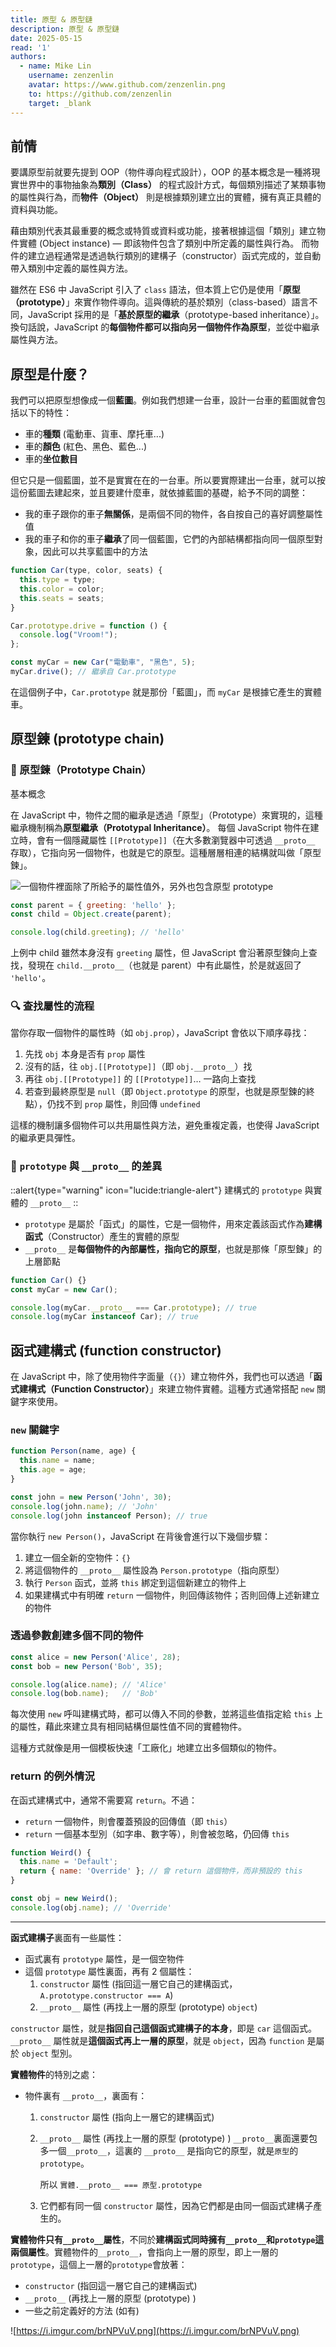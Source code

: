 ```yaml
---
title: 原型 & 原型鏈
description: 原型 & 原型鏈
date: 2025-05-15
read: '1'
authors:
  - name: Mike Lin
    username: zenzenlin
    avatar: https://www.github.com/zenzenlin.png
    to: https://github.com/zenzenlin
    target: _blank
---
```


## 前情

要講原型前就要先提到 OOP（物件導向程式設計），OOP 的基本概念是一種將現實世界中的事物抽象為**類別（Class）** 的程式設計方式，每個類別描述了某類事物的屬性與行為，而**物件（Object）** 則是根據類別建立出的實體，擁有真正具體的資料與功能。

藉由類別代表其最重要的概念或特質或資料或功能，接著根據這個「類別」建立物件實體 (Object instance) — 即該物件包含了類別中所定義的屬性與行為。
而物件的建立過程通常是透過執行類別的建構子（constructor）函式完成的，並自動帶入類別中定義的屬性與方法。

雖然在 ES6 中 JavaScript 引入了 `class` 語法，但本質上它仍是使用「**原型（prototype）**」來實作物件導向。這與傳統的基於類別（class-based）語言不同，JavaScript 採用的是「**基於原型的繼承**（prototype-based inheritance）」。換句話說，JavaScript 的**每個物件都可以指向另一個物件作為原型**，並從中繼承屬性與方法。

## 原型是什麼？

我們可以把原型想像成一個**藍圖**。例如我們想建一台車，設計一台車的藍圖就會包括以下的特性：

- 車的**種類** (電動車、貨車、摩托車...)
- 車的**顏色** (紅色、黑色、藍色...)
- 車的**坐位數目**

但它只是一個藍圖，並不是實實在在的一台車。所以要實際建出一台車，就可以按這份藍圖去建起來，並且要建什麼車，就依據藍圖的基礎，給予不同的調整：

- 我的車子跟你的車子**無關係**，是兩個不同的物件，各自按自己的喜好調整屬性值
- 我的車子和你的車子**繼承**了同一個藍圖，它們的內部結構都指向同一個原型對象，因此可以共享藍圖中的方法

```js
function Car(type, color, seats) {
  this.type = type;
  this.color = color;
  this.seats = seats;
}

Car.prototype.drive = function () {
  console.log("Vroom!");
};

const myCar = new Car("電動車", "黑色", 5);
myCar.drive(); // 繼承自 Car.prototype
```

在這個例子中，`Car.prototype` 就是那份「藍圖」，而 `myCar` 是根據它產生的實體車。

## 原型鍊 (prototype chain)

### 🧬 原型鍊（Prototype Chain）

基本概念

在 JavaScript 中，物件之間的繼承是透過「原型」（Prototype）來實現的，這種繼承機制稱為**原型繼承（Prototypal Inheritance）**。
每個 JavaScript 物件在建立時，會有一個隱藏屬性 `[[Prototype]]`（在大多數瀏覽器中可透過 `__proto__` 存取），它指向另一個物件，也就是它的原型。這種層層相連的結構就叫做「原型鍊」。

![一個物件裡面除了所給予的屬性值外，另外也包含原型 prototype](https://4.bp.blogspot.com/-fatzOLLqlGM/V2dXLiCs5RI/AAAAAAAAmwE/PLkLHJTmOkIiIz0ftJVdsdWmVhzJqgt8wCLcB/s640/1.png)

```js
const parent = { greeting: 'hello' };
const child = Object.create(parent);

console.log(child.greeting); // 'hello'
```

上例中 child 雖然本身沒有 `greeting` 屬性，但 JavaScript 會沿著原型鍊向上查找，發現在 `child.__proto__`（也就是 parent）中有此屬性，於是就返回了 `'hello'`。

### 🔍 查找屬性的流程

當你存取一個物件的屬性時（如 `obj.prop`），JavaScript 會依以下順序尋找：

1. 先找 `obj` 本身是否有 `prop` 屬性
2. 沒有的話，往 `obj.[[Prototype]]`（即 `obj.__proto__`）找
3. 再往 `obj.[[Prototype]]` 的 `[[Prototype]]`… 一路向上查找
4. 若查到最終原型是 `null`（即 `Object.prototype` 的原型，也就是原型鍊的終點），仍找不到 `prop` 屬性，則回傳 `undefined`

這樣的機制讓多個物件可以共用屬性與方法，避免重複定義，也使得 JavaScript 的繼承更具彈性。

### 🧱 `prototype` 與 `__proto__` 的差異

::alert{type="warning" icon="lucide:triangle-alert"}
建構式的 `prototype` 與實體的 `__proto__`
::

- `prototype` 是屬於「函式」的屬性，它是一個物件，用來定義該函式作為**建構函式**（Constructor）產生的實體的原型
- `__proto__` 是**每個物件的內部屬性，指向它的原型**，也就是那條「原型鍊」的上層節點

```js
function Car() {}
const myCar = new Car();

console.log(myCar.__proto__ === Car.prototype); // true
console.log(myCar instanceof Car); // true
```

## 函式建構式 (function constructor)

在 JavaScript 中，除了使用物件字面量（`{}`）建立物件外，我們也可以透過「**函式建構式（Function Constructor）**」來建立物件實體。這種方式通常搭配 `new` 關鍵字來使用。

### `new` 關鍵字

```js
function Person(name, age) {
  this.name = name;
  this.age = age;
}

const john = new Person('John', 30);
console.log(john.name); // 'John'
console.log(john instanceof Person); // true
```

當你執行 `new Person()`，JavaScript 在背後會進行以下幾個步驟：

1. 建立一個全新的空物件：`{}`
2. 將這個物件的 `__proto__` 屬性設為 `Person.prototype`（指向原型）
3. 執行 `Person` 函式，並將 `this` 綁定到這個新建立的物件上
4. 如果建構式中有明確 `return` 一個物件，則回傳該物件；否則回傳上述新建立的物件

### 透過參數創建多個不同的物件

```js
const alice = new Person('Alice', 28);
const bob = new Person('Bob', 35);

console.log(alice.name); // 'Alice'
console.log(bob.name);   // 'Bob'
```

每次使用 `new` 呼叫建構式時，都可以傳入不同的參數，並將這些值指定給 `this` 上的屬性，藉此來建立具有相同結構但屬性值不同的實體物件。

這種方式就像是用一個模板快速「工廠化」地建立出多個類似的物件。

### return 的例外情況

在函式建構式中，通常不需要寫 `return`。不過：

- `return` 一個物件，則會覆蓋預設的回傳值（即 `this`）
- `return` 一個基本型別（如字串、數字等），則會被忽略，仍回傳 `this`

```js
function Weird() {
  this.name = 'Default';
  return { name: 'Override' }; // 會 return 這個物件，而非預設的 this
}

const obj = new Weird();
console.log(obj.name); // 'Override'
```

---

**函式建構子**裏面有一些屬性：

- 函式裏有 `prototype` 屬性，是一個空物件
- 這個 `prototype` 屬性裏面，再有 2 個屬性：
    1. `constructor` 屬性 (指回這一層它自己的建構函式，`A.prototype.constructor === A`)
    2. `__proto__` 屬性 (再找上一層的原型 (prototype) `object`)

`constructor` 屬性，就是**指回自己這個函式建構子的本身**，即是 `car` 這個函式。`__proto__` 屬性就是**這個函式再上一層的原型**，就是 `object`，因為 `function` 是屬於 `object` 型別。

**實體物件**的特別之處：

- 物件裏有 `__proto__`，裏面有：
    1. `constructor` 屬性 (指向上一層它的建構函式)
    2. `__proto__` 屬性 (再找上一層的原型 (prototype) ) `__proto__`裏面還要包多一個`__proto__`，這裏的 `__proto__` 是指向它的原型，就是`原型`的 `prototype`。

        所以 `實體.__proto__ === 原型.prototype`

    3. 它們都有同一個 `constructor` 屬性，因為它們都是由同一個函式建構子產生的。

**實體物件只有`__proto__`屬性**，不同於**建構函式同時擁有`__proto__`和`prototype`這兩個屬性**。實體物件的`__proto__`，會指向上一層的原型，即上一層的`prototype`，這個上一層的`prototype`會放著：

- `constructor` (指回這一層它自己的建構函式)
- `__proto__` (再找上一層的原型 (prototype) )
- 一些之前定義好的方法 (如有)

![https://i.imgur.com/brNPVuV.png](https://i.imgur.com/brNPVuV.png)
